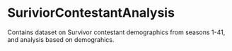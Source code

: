 # SuriviorContestantAnalysis
Contains dataset on Survivor contestant demographics from seasons 1-41, and analysis based on demograhics.
